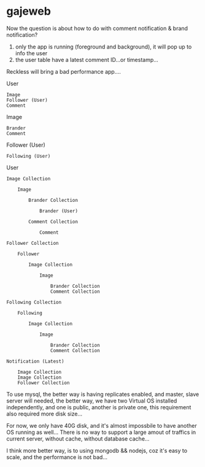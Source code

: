 gajeweb
=======

Now the question is about how to do with comment notification & brand notification?

1. only the app is running (foreground and background), it will pop up to info the user
2. the user table have a latest comment ID...or timestamp...

Reckless will bring a bad performance app....


User

    Image
    Follower (User)
    Comment

Image

    Brander
    Comment

Follower (User)

    Following (User)


User

    Image Collection

        Image

            Brander Collection

                Brander (User)

            Comment Collection

                Comment

    Follower Collection

        Follower

            Image Collection

                Image

                    Brander Collection
                    Comment Collection

    Following Collection

        Following

            Image Collection

                Image

                    Brander Collection
                    Comment Collection

    Notification (Latest)

        Image Collection
        Image Collection
        Follower Collection

To use mysql, the better way is having replicates enabled, and master, slave server will needed, the better way, we have two Virtual OS installed independently, and one is public, another is private one, this requirement also required more disk size...

For now, we only have 40G disk, and it's almost impossbile to have another OS running as well...
There is no way to support a large amout of traffics in current server, without cache, without database cache...

I think more better way, is to using mongodb && nodejs, coz it's easy to scale, and the performance is not bad...











